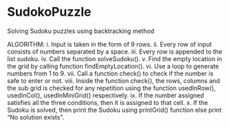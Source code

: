 # SudokoPuzzle
Solving Sudoku puzzles using backtracking method

ALGORITHM:
i. Input is taken in the form of 9 rows.
ii. Every row of input consists of numbers separated by a space.
iii. Every row is appended to the list sudoku.
iv. Call the function solveSudoku().
v. Find the empty location in the grid by calling function
findEmptyLocation().
vi. Use a loop to generate numbers from 1 to 9.
vii. Call a function check() to check if the number is safe to enter or not.
viii. Inside the function check(), the rows, columns and the sub grid is checked
for any repetition using the function usedInRow(), usedInCol(),
usedInMiniGrid() respectively.
ix. If the number assigned satisfies all the three conditions, then it is assigned
to that cell.
x. If the Sudoku is solved, then print the Sudoku using printGrid() function
else print “No solution exists”.

